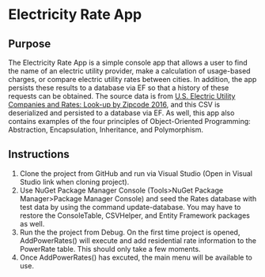 # Electricity Rate App

## Purpose
The Electricity Rate App is a simple console app that allows a user to find the name
of an electric utility provider, make a calculation of usage-based charges, or compare 
electric utility rates between cities. In addition, the app persists these results to a database
via EF so that a history of these requests can be obtained. The source data is from [U.S. Electric Utility Companies and Rates: Look-up by Zipcode 2016](https://catalog.data.gov/dataset/u-s-electric-utility-companies-and-rates-look-up-by-zipcode-2016/resource/3770c037-618d-4510-b798-10fb553b55f1), and this CSV is
deserialized and persisted to a database via EF. As well, this app also contains examples of the four principles
of Object-Oriented Programming: Abstraction, Encapsulation, Inheritance, and Polymorphism.

## Instructions
1. Clone the project from GitHub and run via Visual Studio (Open in Visual Studio link when cloning project).
2. Use NuGet Package Manager Console (Tools>NuGet Package Manager>Package Manager Console) and seed the Rates database with
test data by using the command update-database. You may have to restore the ConsoleTable, CSVHelper, and Entity Framework packages as well.
3. Run the the project from Debug. On the first time project is opened, AddPowerRates() will execute
and add residential rate information to the PowerRate table. This should only take a few moments.
4. Once AddPowerRates() has excuted, the main menu will be available to use.